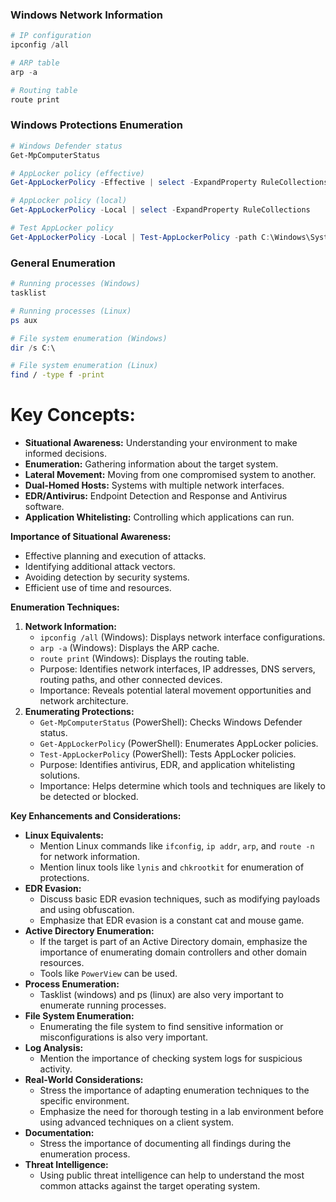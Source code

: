 
### Windows Network Information

```powershell
# IP configuration
ipconfig /all

# ARP table
arp -a

# Routing table
route print
```

### Windows Protections Enumeration

```powershell
# Windows Defender status
Get-MpComputerStatus

# AppLocker policy (effective)
Get-AppLockerPolicy -Effective | select -ExpandProperty RuleCollections

# AppLocker policy (local)
Get-AppLockerPolicy -Local | select -ExpandProperty RuleCollections

# Test AppLocker policy
Get-AppLockerPolicy -Local | Test-AppLockerPolicy -path C:\Windows\System32\cmd.exe -User Everyone
```

### General Enumeration

```powershell
# Running processes (Windows)
tasklist
```

```bash
# Running processes (Linux)
ps aux
```

```powershell
# File system enumeration (Windows)
dir /s C:\
```

```bash
# File system enumeration (Linux)
find / -type f -print
```


# **Key Concepts:**

- **Situational Awareness:** Understanding your environment to make informed decisions.
- **Enumeration:** Gathering information about the target system.
- **Lateral Movement:** Moving from one compromised system to another.
- **Dual-Homed Hosts:** Systems with multiple network interfaces.
- **EDR/Antivirus:** Endpoint Detection and Response and Antivirus software.
- **Application Whitelisting:** Controlling which applications can run.

**Importance of Situational Awareness:**

- Effective planning and execution of attacks.
- Identifying additional attack vectors.
- Avoiding detection by security systems.
- Efficient use of time and resources.

**Enumeration Techniques:**

1. **Network Information:**
    - `ipconfig /all` (Windows): Displays network interface configurations.
    - `arp -a` (Windows): Displays the ARP cache.
    - `route print` (Windows): Displays the routing table.
    - Purpose: Identifies network interfaces, IP addresses, DNS servers, routing paths, and other connected devices.
    - Importance: Reveals potential lateral movement opportunities and network architecture.
2. **Enumerating Protections:**
    - `Get-MpComputerStatus` (PowerShell): Checks Windows Defender status.
    - `Get-AppLockerPolicy` (PowerShell): Enumerates AppLocker policies.
    - `Test-AppLockerPolicy` (PowerShell): Tests AppLocker policies.
    - Purpose: Identifies antivirus, EDR, and application whitelisting solutions.
    - Importance: Helps determine which tools and techniques are likely to be detected or blocked.

**Key Enhancements and Considerations:**

- **Linux Equivalents:**
    - Mention Linux commands like `ifconfig`, `ip addr`, `arp`, and `route -n` for network information.
    - Mention linux tools like `lynis` and `chkrootkit` for enumeration of protections.
- **EDR Evasion:**
    - Discuss basic EDR evasion techniques, such as modifying payloads and using obfuscation.
    - Emphasize that EDR evasion is a constant cat and mouse game.
- **Active Directory Enumeration:**
    - If the target is part of an Active Directory domain, emphasize the importance of enumerating domain controllers and other domain resources.
    - Tools like `PowerView` can be used.
- **Process Enumeration:**
    - Tasklist (windows) and ps (linux) are also very important to enumerate running processes.
- **File System Enumeration:**
    - Enumerating the file system to find sensitive information or misconfigurations is also very important.
- **Log Analysis:**
    - Mention the importance of checking system logs for suspicious activity.
- **Real-World Considerations:**
    - Stress the importance of adapting enumeration techniques to the specific environment.
    - Emphasize the need for thorough testing in a lab environment before using advanced techniques on a client system.
- **Documentation:**
    - Stress the importance of documenting all findings during the enumeration process.
- **Threat Intelligence:**
    - Using public threat intelligence can help to understand the most common attacks against the target operating system.
